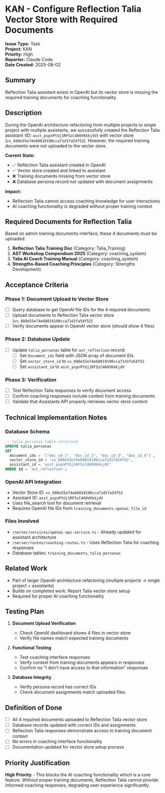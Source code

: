 # KAN - Configure Reflection Talia Vector Store with Required Documents

**Issue Type:** Task  
**Project:** KAN  
**Priority:** High  
**Reporter:** Claude Code  
**Date Created:** 2025-08-02  

## Summary
Reflection Talia assistant exists in OpenAI but its vector store is missing the required training documents for coaching functionality.

## Description
During the OpenAI architecture refactoring from multiple projects to single project with multiple assistants, we successfully created the Reflection Talia assistant (ID: `asst_pspnPtUj1RF5zC460VKkkjdV`) with vector store (`vs_688e55e74e68819190cca71d1fa54f52`). However, the required training documents were not uploaded to the vector store.

**Current State:**
- ✅ Reflection Talia assistant created in OpenAI
- ✅ Vector store created and linked to assistant
- ❌ Training documents missing from vector store
- ❌ Database persona record not updated with document assignments

**Impact:**
- Reflection Talia cannot access coaching knowledge for user interactions
- AI coaching functionality is degraded without proper training context

## Required Documents for Reflection Talia
Based on admin training documents interface, these 4 documents must be uploaded:

1. **Reflection Talia Training Doc** (Category: Talia_Training)
2. **AST Workshop Compendium 2025** (Category: coaching_system) 
3. **Talia AI Coach Training Manual** (Category: coaching_system)
4. **Strengths-Based Coaching Principles** (Category: Strengths Development)

## Acceptance Criteria

### Phase 1: Document Upload to Vector Store
- [ ] Query database to get OpenAI file IDs for the 4 required documents
- [ ] Upload documents to Reflection Talia vector store (`vs_688e55e74e68819190cca71d1fa54f52`)
- [ ] Verify documents appear in OpenAI vector store (should show 4 files)

### Phase 2: Database Update
- [ ] Update `talia_personas` table for `ast_reflection` record:
  - [ ] Set `document_ids` field with JSON array of document IDs
  - [ ] Set `vector_store_id` to `vs_688e55e74e68819190cca71d1fa54f52`
  - [ ] Set `assistant_id` to `asst_pspnPtUj1RF5zC460VKkkjdV`

### Phase 3: Verification
- [ ] Test Reflection Talia responses to verify document access
- [ ] Confirm coaching responses include context from training documents
- [ ] Validate that Assistants API properly retrieves vector store content

## Technical Implementation Notes

### Database Schema
```sql
-- talia_personas table structure
UPDATE talia_personas 
SET 
  document_ids = '["doc_id_1", "doc_id_2", "doc_id_3", "doc_id_4"]',
  vector_store_id = 'vs_688e55e74e68819190cca71d1fa54f52',
  assistant_id = 'asst_pspnPtUj1RF5zC460VKkkjdV'
WHERE id = 'ast_reflection';
```

### OpenAI API Integration
- Vector Store ID: `vs_688e55e74e68819190cca71d1fa54f52`
- Assistant ID: `asst_pspnPtUj1RF5zC460VKkkjdV`
- Uses file_search tool for document retrieval
- Requires OpenAI file IDs from `training_documents.openai_file_id`

### Files Involved
- `/server/services/openai-api-service.ts` - Already updated for assistant architecture
- `/server/routes/coaching-routes.ts` - Uses Reflection Talia for coaching responses
- Database tables: `training_documents`, `talia_personas`

## Related Work
- Part of larger OpenAI architecture refactoring (multiple projects → single project + assistants)
- Builds on completed work: Report Talia vector store setup
- Required for proper AI coaching functionality

## Testing Plan
1. **Document Upload Verification**
   - Check OpenAI dashboard shows 4 files in vector store
   - Verify file names match expected training documents

2. **Functional Testing**
   - Test coaching interface responses
   - Verify context from training documents appears in responses
   - Confirm no "I don't have access to that information" responses

3. **Database Integrity**
   - Verify persona record has correct IDs
   - Check document assignments match uploaded files

## Definition of Done
- [ ] All 4 required documents uploaded to Reflection Talia vector store
- [ ] Database records updated with correct IDs and assignments
- [ ] Reflection Talia responses demonstrate access to training document context
- [ ] No errors in coaching interface functionality
- [ ] Documentation updated for vector store setup process

## Priority Justification
**High Priority** - This blocks the AI coaching functionality which is a core feature. Without proper training documents, Reflection Talia cannot provide informed coaching responses, degrading user experience significantly.